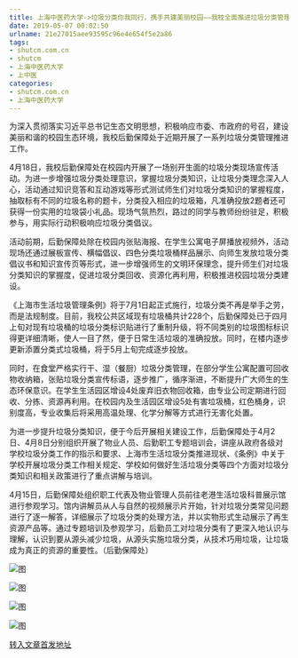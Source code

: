 ```yaml
---
title: 上海中医药大学->垃圾分类你我同行，携手共建美丽校园——我校全面推进垃圾分类管理工作 | shutcm.com.cn
date: 2019-05-07 00:02:50
urlname: 21e27015aee93595c96e4e654f5e2a86
tags: 
- shutcm.com.cn
- shutcm
- 上海中医药大学
- 上中医
categories:
- shutcm.com.cn
- 上海中医药大学
---
```


为深入贯彻落实习近平总书记生态文明思想，积极响应市委、市政府的号召，建设美丽和谐的校园生态环境，我校后勤保障处于近期开展了一系列垃圾分类管理推进工作。

4月18日，我校后勤保障处在校园内开展了一场别开生面的垃圾分类现场宣传活动。为进一步增强垃圾分类处理意识，掌握垃圾分类知识，让垃圾分类理念深入人心，活动通过知识竞答和互动游戏等形式测试师生们对垃圾分类知识的掌握程度，抽取标有不同的垃圾名称的题卡，分类投入相应的垃圾箱，凡准确投放2题者还可获得一份实用的垃圾袋小礼品。现场气氛热烈，路过的同学与教师纷纷驻足，积极参与，用实际行动积极响应垃圾分类倡议。

活动前期，后勤保障处除在校园内张贴海报、在学生公寓电子屏播放视频外，活动现场还通过展板宣传、横幅倡议、四色分类垃圾桶样品展示、向师生发放垃圾分类倡议书和知识宣传页等形式，进一步增强师生的文明环保理念，提升师生们对垃圾分类知识的掌握度，促进垃圾分类回收、资源化再利用，积极推进校园垃圾分类建设。

《上海市生活垃圾管理条例》将于7月1日起正式施行，垃圾分类不再是举手之劳，而是法规制度。目前，我校公共区域现有垃圾桶共计228个，后勤保障处已于四月上旬对现有垃圾桶的垃圾分类标识贴进行了重制升级，将不同类别的垃圾图标标识得更详细清晰，使人一目了然，便于日常生活垃圾的准确投放。同时，在楼内逐步更新添置分类式垃圾桶，将于5月上旬完成逐步投放。 

同时，在食堂严格实行干、湿（餐厨）垃圾分类管理，在部分学生公寓配置可回收物收纳箱，张贴垃圾分类宣传标语，逐步推广，循序渐进，不断提升广大师生的生态环保意识。在学生生活园区增设4处废弃旧衣物回收箱，由专业公司定期进行回收、分拣、资源再利用。在校园内及生活园区增设5处有害垃圾桶，红色桶身，识别度高，专业收集后将采用高温处理、化学分解等方式进行无害化处置。

为进一步提升垃圾分类知识，便于今后开展相关建设工作，后勤保障处于4月2日、4月8日分别组织开展了物业人员、后勤职工专题培训会，讲座从政府各级对学校垃圾分类工作的指示和要求、上海市生活垃圾分类推进现状、《条例》中关于学校开展垃圾分类工作相关规定、学校如何做好生活垃圾分类等四个方面对垃圾分类知识和相关政策进行了重点讲解与培训。

4月15日，后勤保障处组织职工代表及物业管理人员前往老港生活垃圾科普展示馆进行参观学习。馆内讲解员从人与自然的视频展示片开始，针对垃圾分类常见问题进行了逐一解答，详细展示了垃圾分类的处理方法，并以实物形式生动展示了再生资源产品等。通过专题培训及参观学习，后勤员工对垃圾分类有了更深入地认识与理解，认识到要从源头减少垃圾，从源头实施垃圾分类，从技术巧用垃圾，让垃圾成为真正的资源的重要性。（后勤保障处）

![图](https://www.shutcm.edu.cn/_upload/article/images/f7/5c/c2bff9ff4a5b919a0c091cc88f58/793a3c49-ae0c-4a43-8ed5-c47553b8e837.jpg)

![图](https://www.shutcm.edu.cn/_upload/article/images/f7/5c/c2bff9ff4a5b919a0c091cc88f58/e28525b6-74ac-4e8d-9ca2-1e2891cf5320.jpg)

![图](https://www.shutcm.edu.cn/_upload/article/images/f7/5c/c2bff9ff4a5b919a0c091cc88f58/55bd4369-08a5-453e-a4f4-45e382eb6111.jpg)

![图](https://www.shutcm.edu.cn/_upload/article/images/f7/5c/c2bff9ff4a5b919a0c091cc88f58/914a545b-fac0-48a4-9bb3-0c2c5110f352.jpg)

[转入文章首发地址](https://www.shutcm.edu.cn/2019/0427/c221a103276/page.htm)
